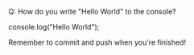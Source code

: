 Q: How do you write "Hello World" to the console?

console.log("Hello World");


Remember to commit and push when you're finished!